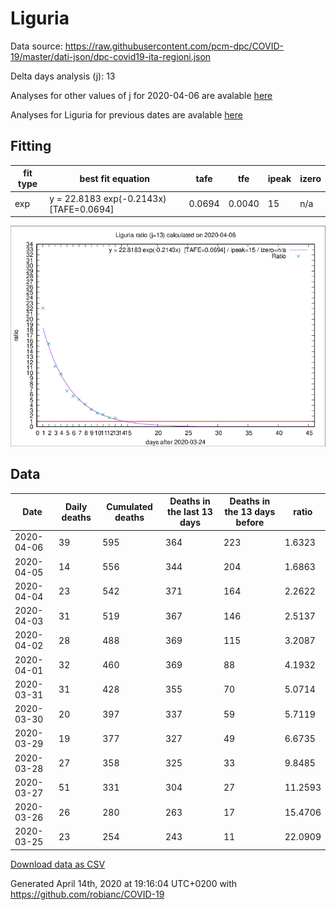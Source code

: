 # Liguria

Data source: https://raw.githubusercontent.com/pcm-dpc/COVID-19/master/dati-json/dpc-covid19-ita-regioni.json

Delta days analysis (j): 13

Analyses for other values of j for 2020-04-06 are avalable [here](../2020-04-06/README.md)

Analyses for Liguria for previous dates are avalable [here](../README.md)

## Fitting 
|fit type|best fit equation|tafe|tfe|ipeak|izero|
|-------|-----|--------|------|---|---|
|exp|y = 22.8183 exp(-0.2143x)  [TAFE=0.0694]|0.0694|0.0040|15|n/a|

![Plot](COVID-19_liguria_j13_2020-04-06.png)

## Data
|Date|Daily deaths|Cumulated deaths|Deaths in the last 13 days|Deaths in the 13 days before|ratio|
|----|----------|-----------|-------|--------------------|-----|
|2020-04-06|39|595|364|223|1.6323|
|2020-04-05|14|556|344|204|1.6863|
|2020-04-04|23|542|371|164|2.2622|
|2020-04-03|31|519|367|146|2.5137|
|2020-04-02|28|488|369|115|3.2087|
|2020-04-01|32|460|369|88|4.1932|
|2020-03-31|31|428|355|70|5.0714|
|2020-03-30|20|397|337|59|5.7119|
|2020-03-29|19|377|327|49|6.6735|
|2020-03-28|27|358|325|33|9.8485|
|2020-03-27|51|331|304|27|11.2593|
|2020-03-26|26|280|263|17|15.4706|
|2020-03-25|23|254|243|11|22.0909|

[Download data as CSV](COVID-19_liguria_j13_2020-04-06.csv)

Generated April 14th, 2020 at 19:16:04 UTC+0200 with https://github.com/robianc/COVID-19
